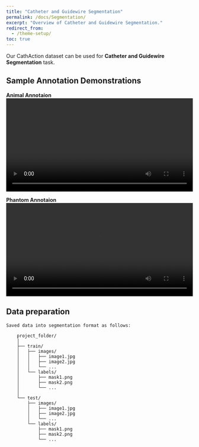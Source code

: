 ```yaml
---
title: "Catheter and Guidewire Segmentation"
permalink: /docs/Segmentation/
excerpt: "Overview of Catheter and Guidewire Segmentation."
redirect_from:
  - /theme-setup/
toc: true
---
```


Our CathAction dataset can be used for **Catheter and Guidewire Segmentation** task.

## Sample Annotation Demonstrations
**Animal Annotaion**
<video width="100%" controls>
  <source src="../../assets/images/TMI_Annotation_Seg_Demo_Animal.mp4" type="video/mp4">
  Your browser does not support the video tag.
</video>

**Phantom Annotaion**
<video width="100%" controls>
  <source src="../../assets/images/TMI_Annotation_Seg_Demo_Phantom.mp4" type="video/mp4">
  Your browser does not support the video tag.
</video>

## Data preparation

    Saved data into segmentation format as follows:
    
        project_folder/                                                    
        │                                                                       
        ├── train/                                                                       
        │   ├── images/                                                                       
        │   │   ├── image1.jpg                                                                       
        │   │   ├── image2.jpg                                                                       
        │   │   └── ...                                                                       
        │   └── labels/                                                                       
        │       ├── mask1.png                                                                       
        │       ├── mask2.png                                                                       
        │       └── ...                                                                       
        │                                                                       
        └── test/                                                                       
            ├── images/                                                                       
            │   ├── image1.jpg                                                                                                                          
            │   ├── image2.jpg                                                                       
            │   └── ...                                                                       
            └── labels/                                                                       
                ├── mask1.png                                                                   
                ├── mask2.png                                                                       
                └── ...                                                                       
